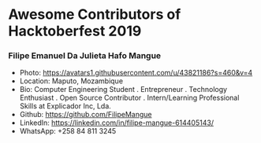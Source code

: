 # Awesome Contributors of Hacktoberfest 2019

### Filipe Emanuel Da Julieta Hafo Mangue
- Photo: https://avatars1.githubusercontent.com/u/43821186?s=460&v=4
- Location: Maputo, Mozambique
- Bio: Computer Engineering Student . Entrepreneur . 
Technology Enthusiast . Open Source Contributor . Intern/Learning Professional Skills at Explicador Inc, Lda. 
- Github: https://github.com/FilipeMangue
- LinkedIn: https://linkedin.com/in/filipe-mangue-614405143/
- WhatsApp: +258 84 811 3245
